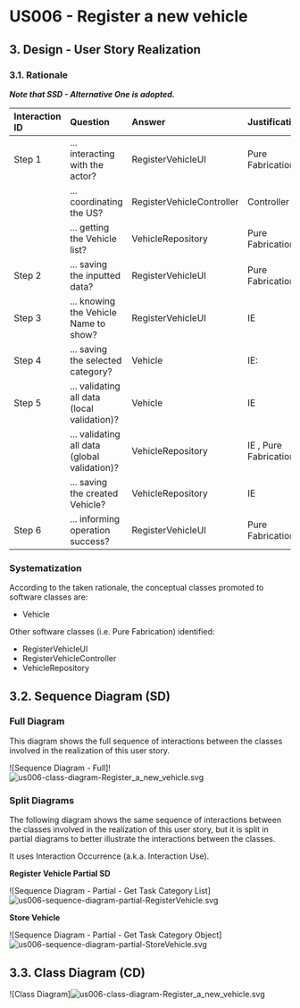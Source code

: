 # US006 - Register a new vehicle

## 3. Design - User Story Realization 

### 3.1. Rationale

_**Note that SSD - Alternative One is adopted.**_


| Interaction ID | Question                                     | Answer                    | Justification                                              |
|:---------------|:---------------------------------------------|:--------------------------|:-----------------------------------------------------------|
| Step 1         | ... interacting with the actor?              | RegisterVehicleUI         | Pure Fabrication                                           |
|                | ... coordinating the US?                     | RegisterVehicleController | Controller                                                 |
|                | ... getting the Vehicle list?                | VehicleRepository         | Pure Fabrication                                           |
| Step 2         | ... saving the inputted data?                | RegisterVehicleUI         | Pure Fabrication                                           |
| Step 3         | ... knowing the Vehicle Name to show?        | RegisterVehicleUI         | IE      |
| Step 4         | ... saving the selected category?            | Vehicle                   | IE:  |
| Step 5         | ... validating all data (local validation)?  | Vehicle                   | IE                                                         |
|                | ... validating all data (global validation)? | VehicleRepository         | IE , Pure Fabrication                                      |
|                | ... saving the created Vehicle?              | VehicleRepository         | IE                                                         |
| Step 6         | ... informing operation success?             | RegisterVehicleUI         | Pure Fabrication                                           |

### Systematization ##

According to the taken rationale, the conceptual classes promoted to software classes are: 

* Vehicle

Other software classes (i.e. Pure Fabrication) identified: 

* RegisterVehicleUI
* RegisterVehicleController
* VehicleRepository



## 3.2. Sequence Diagram (SD)


### Full Diagram

This diagram shows the full sequence of interactions between the classes involved in the realization of this user story.

![Sequence Diagram - Full]!![us006-class-diagram-Register_a_new_vehicle.svg](svg%2Fus006-class-diagram-Register_a_new_vehicle.svg)

### Split Diagrams

The following diagram shows the same sequence of interactions between the classes involved in the realization of this user story, but it is split in partial diagrams to better illustrate the interactions between the classes.

It uses Interaction Occurrence (a.k.a. Interaction Use).

**Register Vehicle Partial SD**

![Sequence Diagram - Partial - Get Task Category List]![us006-sequence-diagram-partial-RegisterVehicle.svg](svg%2Fus006-sequence-diagram-partial-RegisterVehicle.svg)

**Store Vehicle**

![Sequence Diagram - Partial - Get Task Category Object]![us006-sequence-diagram-partial-StoreVehicle.svg](svg%2Fus006-sequence-diagram-partial-StoreVehicle.svg)

## 3.3. Class Diagram (CD)

![Class Diagram]![us006-class-diagram-Register_a_new_vehicle.svg](svg%2Fus006-class-diagram-Register_a_new_vehicle.svg)